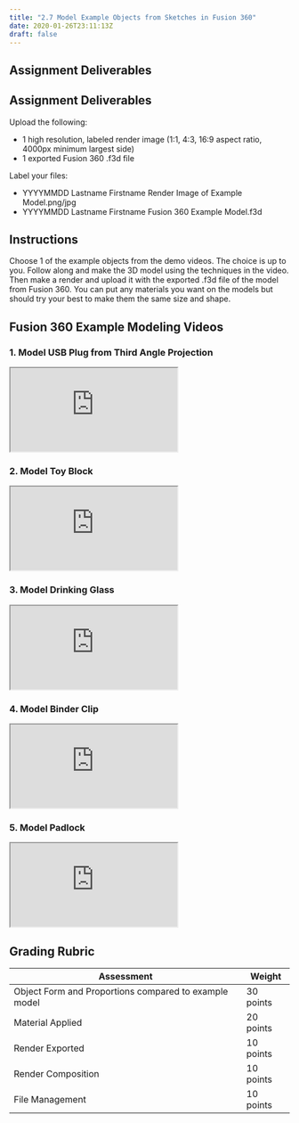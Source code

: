 ```yaml
---
title: "2.7 Model Example Objects from Sketches in Fusion 360"
date: 2020-01-26T23:11:13Z
draft: false
---
```


## Assignment Deliverables

## Assignment Deliverables

Upload the following:

- 1 high resolution, labeled render image (1:1, 4:3, 16:9 aspect ratio, 4000px minimum largest side)
- 1 exported Fusion 360 .f3d file

Label your files:

- YYYYMMDD Lastname Firstname Render Image of Example Model.png/jpg
- YYYYMMDD Lastname Firstname Fusion 360 Example Model.f3d

## Instructions

Choose 1 of the example objects from the demo videos. The choice is up to you. Follow along and make the 3D model using the techniques in the video. Then make a render and upload it with the exported .f3d file of the model from Fusion 360. You can put any materials you want on the models but should try your best to make them the same size and shape.

## Fusion 360 Example Modeling Videos

<div class="video-grid">
<div class="video-card">

### 1. Model USB Plug from Third Angle Projection

<div class="iframe-16-9-container"><iframe class="youTubeIframe" src="https://www.youtube.com/embed/VLx9AsbZ8R0?rel=0" width="300" height="150" allowfullscreen="allowfullscreen"></iframe></div>

</div>

<div class="video-card">

### 2. Model Toy Block

<div class="iframe-16-9-container"><iframe class="youTubeIframe" src="https://www.youtube.com/embed/OJx09e5SrEw?rel=0" width="300" height="150" allowfullscreen="allowfullscreen"></iframe></div>

</div>

<div class="video-card">

### 3. Model Drinking Glass

<div class="iframe-16-9-container"><iframe class="youTubeIframe" src="https://www.youtube.com/embed/2agSzLpN8Z0?rel=0" width="300" height="150" allowfullscreen="allowfullscreen"></iframe></div>

</div>

<div class="video-card">

### 4. Model Binder Clip

<div class="iframe-16-9-container"><iframe class="youTubeIframe" src="https://www.youtube.com/embed/MLphWafTfWY?rel=0" width="300" height="150" allowfullscreen="allowfullscreen"></iframe></div>

</div>

<div class="video-card">

### 5. Model Padlock

<div class="iframe-16-9-container"><iframe class="youTubeIframe" src="https://www.youtube.com/embed/8CNllmIHQN0?rel=0" width="300" height="150" allowfullscreen="allowfullscreen"></iframe></div>

</div>

</div>

</div>

## Grading Rubric

<div class="responsive-table-markdown">

| Assessment                                            | Weight    |
| ----------------------------------------------------- | --------- |
| Object Form and Proportions compared to example model | 30 points |
| Material Applied                                      | 20 points |
| Render Exported                                       | 10 points |
| Render Composition                                    | 10 points |
| File Management                                       | 10 points |

</div>
